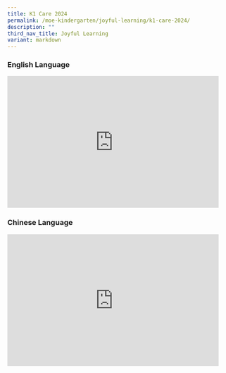 ```yaml
---
title: K1 Care 2024
permalink: /moe-kindergarten/joyful-learning/k1-care-2024/
description: ""
third_nav_title: Joyful Learning
variant: markdown
---
```

### English Language

<iframe allowfullscreen="true" height="299" width="480" frameborder="0" src="https://docs.google.com/presentation/d/e/2PACX-1vSVn5Ii7Y2vH7RE3JeUA91xSx8feicgT-GWKv4ANjrk0jgKvatNFKCxMIUj1w90Ri0d8uU6tFy3S2w-/embed?start=true&amp;loop=true&amp;delayms=3000"></iframe>

### Chinese Language
<iframe allowfullscreen="true" height="299" width="480" frameborder="0" src="https://docs.google.com/presentation/d/e/2PACX-1vQKs6v_oX1oxUt45ZhOFJ25SqBTsNY1H0XG9j_m4pHgVQomE9FhdcoIcwe5baHJXijvXBdMSnSeYB_j/embed?start=true&amp;loop=true&amp;delayms=3000"></iframe>